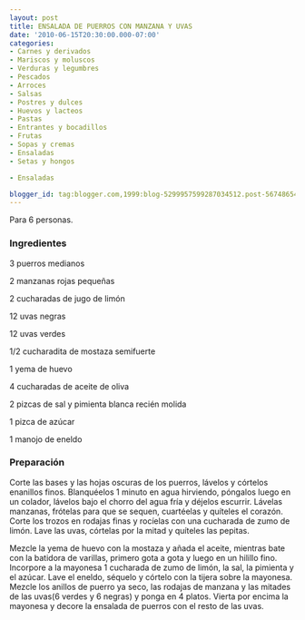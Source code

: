 ```yaml
---
layout: post
title: ENSALADA DE PUERROS CON MANZANA Y UVAS
date: '2010-06-15T20:30:00.000-07:00'
categories:
- Carnes y derivados
- Mariscos y moluscos
- Verduras y legumbres
- Pescados
- Arroces
- Salsas
- Postres y dulces
- Huevos y lacteos
- Pastas
- Entrantes y bocadillos
- Frutas
- Sopas y cremas
- Ensaladas
- Setas y hongos

- Ensaladas

blogger_id: tag:blogger.com,1999:blog-5299957599287034512.post-5674865449057697623
---
```


Para 6 personas.

<h3>Ingredientes</h3>

3 puerros medianos

2 manzanas rojas pequeñas

2 cucharadas de jugo de limón

12 uvas negras

12 uvas verdes

1/2 cucharadita de mostaza semifuerte

1 yema de huevo

4 cucharadas de aceite de oliva

2 pizcas de sal y pimienta blanca recién molida

1 pizca de azúcar

1 manojo de eneldo

<h3>Preparación</h3>

Corte las bases y las hojas oscuras de los puerros, lávelos y córtelos enanillos finos. Blanquéelos 1 minuto en agua hirviendo, póngalos luego en un colador, lávelos bajo el chorro del agua fría y déjelos escurrir. Lávelas manzanas, frótelas para que se sequen, cuartéelas y quíteles el corazón. Corte los trozos en rodajas finas y rocíelas con una cucharada de zumo de limón. Lave las uvas, córtelas por la mitad y quíteles las pepitas.

Mezcle la yema de huevo con la mostaza y añada el aceite, mientras bate con la batidora de varillas, primero gota a gota y luego en un hilillo fino. Incorpore a la mayonesa 1 cucharada de zumo de limón, la sal, la pimienta y el azúcar. Lave el eneldo, séquelo y córtelo con la tijera sobre la mayonesa. Mezcle los anillos de puerro ya seco, las rodajas de manzana y las mitades de las uvas(6 verdes y 6 negras) y ponga en 4 platos. Vierta por encima la mayonesa y decore la ensalada de puerros con el resto de las uvas.

